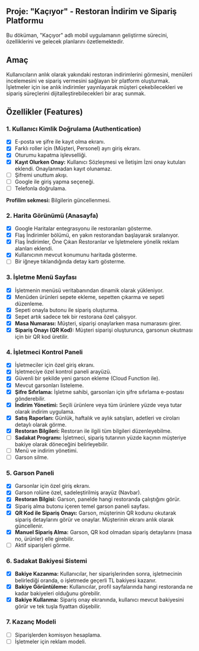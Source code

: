 ## Proje: "Kaçıyor" - Restoran İndirim ve Sipariş Platformu

Bu döküman, "Kaçıyor" adlı mobil uygulamanın geliştirme sürecini, özelliklerini ve gelecek planlarını özetlemektedir.

## Amaç

Kullanıcıların anlık olarak yakındaki restoran indirimlerini görmesini, menüleri incelemesini ve sipariş vermesini sağlayan bir platform oluşturmak. İşletmeler için ise anlık indirimler yayınlayarak müşteri çekebilecekleri ve sipariş süreçlerini dijitalleştirebilecekleri bir araç sunmak.

## Özellikler (Features)

### 1. Kullanıcı Kimlik Doğrulama (Authentication)
- [x] E-posta ve şifre ile kayıt olma ekranı.
- [x] Farklı roller için (Müşteri, Personel) ayrı giriş ekranı.
- [x] Oturumu kapatma işlevselliği.
- [x] **Kayıt Olurken Onay:** Kullanıcı Sözleşmesi ve İletişim İzni onay kutuları eklendi. Onaylanmadan kayıt olunamaz.
- [ ] Şifremi unuttum akışı.
- [ ] Google ile giriş yapma seçeneği.
- [ ] Telefonla doğrulama.

**Profilim sekmesi:** Bilgilerin güncellenmesi.

### 2. Harita Görünümü (Anasayfa)
- [x] Google Haritalar entegrasyonu ile restoranları gösterme.
- [x] Flaş İndirimler bölümü, en yakın restorandan başlayarak sıralanıyor.
- [x] Flaş İndirimler, Öne Çıkan Restoranlar ve İşletmelere yönelik reklam alanları eklendi.
- [x] Kullanıcının mevcut konumunu haritada gösterme.
- [ ] Bir iğneye tıklandığında detay kartı gösterme.

### 3. İşletme Menü Sayfası
- [x] İşletmenin menüsü veritabanından dinamik olarak yükleniyor.
- [x] Menüden ürünleri sepete ekleme, sepetten çıkarma ve sepeti düzenleme.
- [x] Sepeti onayla butonu ile sipariş oluşturma.
- [x] Sepet artık sadece tek bir restorana özel çalışıyor.
- [x] **Masa Numarası:** Müşteri, siparişi onaylarken masa numarasını girer.
- [x] **Sipariş Onayı (QR Kod):** Müşteri siparişi oluşturunca, garsonun okutması için bir QR kod üretilir.

### 4. İşletmeci Kontrol Paneli
- [x] İşletmeciler için özel giriş ekranı.
- [x] İşletmeciye özel kontrol paneli arayüzü.
- [x] Güvenli bir şekilde yeni garson ekleme (Cloud Function ile).
- [x] Mevcut garsonları listeleme.
- [x] **Şifre Sıfırlama:** İşletme sahibi, garsonları için şifre sıfırlama e-postası gönderebilir.
- [x] **İndirim Yönetimi:** Seçili ürünlere veya tüm ürünlere yüzde veya tutar olarak indirim uygulama.
- [x] **Satış Raporları:** Günlük, haftalık ve aylık satışları, adetleri ve ciroları detaylı olarak görme.
- [x] **Restoran Bilgileri:** Restoran ile ilgili tüm bilgileri düzenleyebilme.
- [ ] **Sadakat Programı:** İşletmeci, sipariş tutarının yüzde kaçının müşteriye bakiye olarak döneceğini belirleyebilir.
- [ ] Menü ve indirim yönetimi.
- [ ] Garson silme.

### 5. Garson Paneli
- [x] Garsonlar için özel giriş ekranı.
- [x] Garson rolüne özel, sadeleştirilmiş arayüz (Navbar).
- [x] **Restoran Bilgisi:** Garson, panelde hangi restoranda çalıştığını görür.
- [x] Sipariş alma butonu içeren temel garson paneli sayfası.
- [x] **QR Kod ile Sipariş Onayı:** Garson, müşterinin QR kodunu okutarak sipariş detaylarını görür ve onaylar. Müşterinin ekranı anlık olarak güncellenir.
- [x] **Manuel Sipariş Alma:** Garson, QR kod olmadan sipariş detaylarını (masa no, ürünler) elle girebilir.
- [ ] Aktif siparişleri görme.

### 6. Sadakat Bakiyesi Sistemi
- [x] **Bakiye Kazanma:** Kullanıcılar, her siparişlerinden sonra, işletmecinin belirlediği oranda, o işletmede geçerli TL bakiyesi kazanır.
- [x] **Bakiye Görüntüleme:** Kullanıcılar, profil sayfalarında hangi restoranda ne kadar bakiyeleri olduğunu görebilir.
- [x] **Bakiye Kullanma:** Sipariş onay ekranında, kullanıcı mevcut bakiyesini görür ve tek tuşla fiyattan düşebilir.

### 7. Kazanç Modeli
- [ ] Siparişlerden komisyon hesaplama.
- [ ] İşletmeler için reklam modeli.
